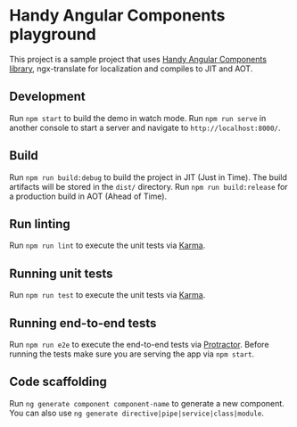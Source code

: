 # Handy Angular Components playground

This project is a sample project that uses [Handy Angular Components library](https://github.com/joanjane/handy-angular-components), ngx-translate for localization and compiles to JIT and AOT.

## Development

Run `npm start` to build the demo in watch mode. Run `npm run serve` in another console to start a server and navigate to `http://localhost:8000/`.

## Build

Run `npm run build:debug` to build the project in JIT (Just in Time). The build artifacts will be stored in the `dist/` directory.
Run `npm run build:release` for a production build in AOT (Ahead of Time).

## Run linting

Run `npm run lint` to execute the unit tests via [Karma](https://karma-runner.github.io).

## Running unit tests

Run `npm run test` to execute the unit tests via [Karma](https://karma-runner.github.io).

## Running end-to-end tests

Run `npm run e2e` to execute the end-to-end tests via [Protractor](http://www.protractortest.org/).
Before running the tests make sure you are serving the app via `npm start`.

## Code scaffolding

Run `ng generate component component-name` to generate a new component. You can also use `ng generate directive|pipe|service|class|module`.
